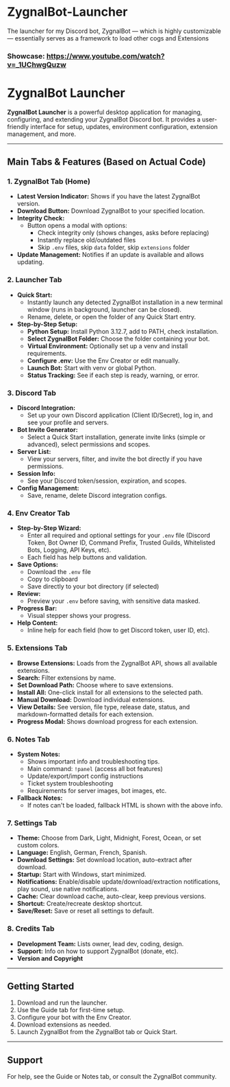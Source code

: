 # ZygnalBot-Launcher
The launcher for my Discord bot, ZygnalBot — which is highly customizable — essentially serves as a framework to load other cogs and Extensions

### Showcase: https://www.youtube.com/watch?v=_1UChwgQuzw

# ZygnalBot Launcher

**ZygnalBot Launcher** is a powerful desktop application for managing, configuring, and extending your ZygnalBot Discord bot. It provides a user-friendly interface for setup, updates, environment configuration, extension management, and more.

---

## Main Tabs & Features (Based on Actual Code)

### 1. **ZygnalBot Tab (Home)**
- **Latest Version Indicator:** Shows if you have the latest ZygnalBot version.
- **Download Button:** Download ZygnalBot to your specified location.
- **Integrity Check:**
  - Button opens a modal with options:
    - Check integrity only (shows changes, asks before replacing)
    - Instantly replace old/outdated files
    - Skip `.env` files, skip `data` folder, skip `extensions` folder
- **Update Management:** Notifies if an update is available and allows updating.

### 2. **Launcher Tab**
- **Quick Start:**
  - Instantly launch any detected ZygnalBot installation in a new terminal window (runs in background, launcher can be closed).
  - Rename, delete, or open the folder of any Quick Start entry.
- **Step-by-Step Setup:**
  - **Python Setup:** Install Python 3.12.7, add to PATH, check installation.
  - **Select ZygnalBot Folder:** Choose the folder containing your bot.
  - **Virtual Environment:** Optionally set up a venv and install requirements.
  - **Configure .env:** Use the Env Creator or edit manually.
  - **Launch Bot:** Start with venv or global Python.
  - **Status Tracking:** See if each step is ready, warning, or error.

### 3. **Discord Tab**
- **Discord Integration:**
  - Set up your own Discord application (Client ID/Secret), log in, and see your profile and servers.
- **Bot Invite Generator:**
  - Select a Quick Start installation, generate invite links (simple or advanced), select permissions and scopes.
- **Server List:**
  - View your servers, filter, and invite the bot directly if you have permissions.
- **Session Info:**
  - See your Discord token/session, expiration, and scopes.
- **Config Management:**
  - Save, rename, delete Discord integration configs.

### 4. **Env Creator Tab**
- **Step-by-Step Wizard:**
  - Enter all required and optional settings for your `.env` file (Discord Token, Bot Owner ID, Command Prefix, Trusted Guilds, Whitelisted Bots, Logging, API Keys, etc).
  - Each field has help buttons and validation.
- **Save Options:**
  - Download the `.env` file
  - Copy to clipboard
  - Save directly to your bot directory (if selected)
- **Review:**
  - Preview your `.env` before saving, with sensitive data masked.
- **Progress Bar:**
  - Visual stepper shows your progress.
- **Help Content:**
  - Inline help for each field (how to get Discord token, user ID, etc).

### 5. **Extensions Tab**
- **Browse Extensions:** Loads from the ZygnalBot API, shows all available extensions.
- **Search:** Filter extensions by name.
- **Set Download Path:** Choose where to save extensions.
- **Install All:** One-click install for all extensions to the selected path.
- **Manual Download:** Download individual extensions.
- **View Details:** See version, file type, release date, status, and markdown-formatted details for each extension.
- **Progress Modal:** Shows download progress for each extension.

### 6. **Notes Tab**
- **System Notes:**
  - Shows important info and troubleshooting tips.
  - Main command: `!panel` (access all bot features)
  - Update/export/import config instructions
  - Ticket system troubleshooting
  - Requirements for server images, bot images, etc.
- **Fallback Notes:**
  - If notes can't be loaded, fallback HTML is shown with the above info.

### 7. **Settings Tab**
- **Theme:** Choose from Dark, Light, Midnight, Forest, Ocean, or set custom colors.
- **Language:** English, German, French, Spanish.
- **Download Settings:** Set download location, auto-extract after download.
- **Startup:** Start with Windows, start minimized.
- **Notifications:** Enable/disable update/download/extraction notifications, play sound, use native notifications.
- **Cache:** Clear download cache, auto-clear, keep previous versions.
- **Shortcut:** Create/recreate desktop shortcut.
- **Save/Reset:** Save or reset all settings to default.

### 8. **Credits Tab**
- **Development Team:** Lists owner, lead dev, coding, design.
- **Support:** Info on how to support ZygnalBot (donate, etc).
- **Version and Copyright**

---

## Getting Started
1. Download and run the launcher.
2. Use the Guide tab for first-time setup.
3. Configure your bot with the Env Creator.
4. Download extensions as needed.
5. Launch ZygnalBot from the ZygnalBot tab or Quick Start.

---

## Support
For help, see the Guide or Notes tab, or consult the ZygnalBot community. 
